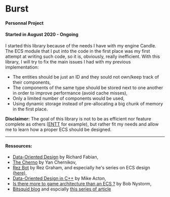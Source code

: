 # Burst
#### Personnal Project
#### Started in August 2020 - Ongoing

I started this library because of the needs I have with my engine Candle. The ECS module that I put into the code in the first place was my first attempt at writing such code, so it is, obviously, really inefficient.
With this library, I will try to fix the main issues I had with my previous implementation:
- The entities should be just an ID and they sould not own/keep track of their components,
- The components of the same type should be stored next to one another in order to improve performance (avoid cache misses),
- Only a limited number of components would be used,
- Using dynamic storage instead of pre-allocating a big chunk of memory in the first place.

**Disclaimer:** The goal of this library is not to be as efficient nor feature complete as others ([ENTT](https://github.com/skypjack/entt) for example), but rather fit my needs and allow me to learn how a proper ECS should be designed.

---
#### Ressources:
- [Data-Oriented Design](https://www.dataorienteddesign.com/dodbook/) by Richard Fabian,
- [The Cherno](https://www.youtube.com/c/TheChernoProject/videos) by Yan Chernikov,
- [Rez Bot](https://www.youtube.com/user/rezination/videos) by Rez Graham, and especially he's series on ECS design ([here](https://www.youtube.com/watch?v=5KugyHKsXLQ&list=PLUUXnYtS5hcVFwd4Z794vA-HsoF2OIWlR)),
- [Data-Oriented Design in C++](https://www.youtube.com/watch?v=rX0ItVEVjHc) by Mike Acton,
- [Is there more to game architecture than an ECS ?](https://www.youtube.com/watch?v=JxI3Eu5DPwE) by Bob Nystorm,
- [Bitsquid blog](http://bitsquid.blogspot.com/) and espcially [this series of article](http://bitsquid.blogspot.com/2014/08/building-data-oriented-entity-system.html)
